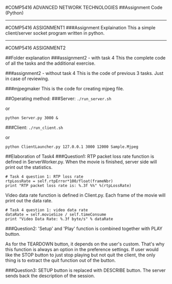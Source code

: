 #COMP5416 ADVANCED NETWORK TECHNOLOGIES
##Assignment Code (Python)
****

#COMP5416 ASSIGNMENT1
###Assignment Explaination
This a simple client/server socket program written in python. 


****
#COMP5416 ASSIGNMENT2

##Folder explanation
###assignment2 - with task 4
This the complete code of all the tasks and the additional exercise.

###assignment2 - without task 4
This is the code of previous 3 tasks. Just in case of reviewing.

###mjpegmaker
This is the code for creating mjpeg file.


##Operating method:
###Server:
`./run_server.sh`

or

`python Server.py 3000 &`

###Client:
`./run_client.sh`

or

`python ClientLauncher.py 127.0.0.1 3000 12000 Sample.Mjpeg`

##Elaboration of Task4
###Question1:
RTP packet loss rate function is defined in ServerWorker.py. When the movie is finished, server side will print out the statistics.

```
# Task 4 question 1: RTP loss rate
rtpLossRate = self.rtpError*100/float(frameNbr)
print "RTP packet loss rate is: %.3f %%" %(rtpLossRate)
```

Video data rate function is defined in Client.py. Each frame of the movie will print out the data rate.

```
# Task 4 question 1: video data rate
dataRate = self.movieSize / self.timeConsume
print "Video Data Rate: %.3f byte/s" % dataRate
```

###Question2:
'Setup' and 'Play' function is combined together with PLAY button.

As for the TEARDOWN button, it depends on the user's custom. That's why this function is always an option in the preference settings. If user would like the STOP button to just stop playing but not quit the client, the only thing is to extract the quit function out of the button.



###Question3:
SETUP button is replaced with DESCRIBE button. The server sends back the description of the session.

